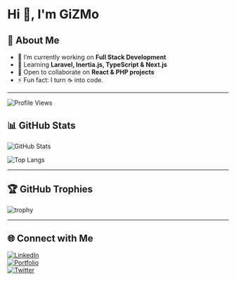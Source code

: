 # Hi 👋, I'm GiZMo  

## 🚀 About Me
- 🔭 I’m currently working on **Full Stack Development**
- 🌱 Learning **Laravel, Inertia.js, TypeScript & Next.js**
- 👯 Open to collaborate on **React & PHP projects**
- ⚡ Fun fact: I turn ☕ into code.

---
![Profile Views](https://komarev.com/ghpvc/?username=its-gizmo47&color=blueviolet)



## 📊 GitHub Stats
![GitHub Stats](https://github-readme-stats.vercel.app/api?username=its-gizmo47&show_icons=true&theme=tokyonight)  

![Top Langs](https://github-readme-stats.vercel.app/api/top-langs/?username=its-gizmo47&layout=compact&theme=tokyonight)

---

## 🏆 GitHub Trophies
![trophy](https://github-profile-trophy.vercel.app/?username=its-gizmo47&theme=onedark)

---

## 🌐 Connect with Me
[![LinkedIn](https://img.shields.io/badge/LinkedIn-blue?style=for-the-badge&logo=linkedin)](your-linkedin-url)  
[![Portfolio](https://img.shields.io/badge/Portfolio-%23000000.svg?style=for-the-badge&logo=firefox&logoColor=white)](your-portfolio-url)  
[![Twitter](https://img.shields.io/badge/Twitter-%231DA1F2.svg?style=for-the-badge&logo=twitter&logoColor=white)](your-twitter-url)

